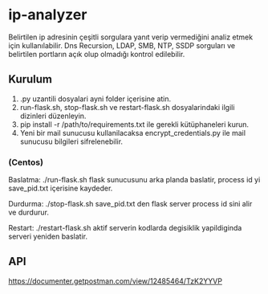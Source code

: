 # ip-analyzer
Belirtilen ip adresinin çeşitli sorgulara yanıt verip vermediğini analiz etmek için kullanılabilir. Dns Recursion, LDAP, SMB, NTP, SSDP sorguları ve belirtilen portların açık olup olmadığı kontrol edilebilir.

## Kurulum

1) .py uzantili dosyalari ayni folder içerisine atin.
2) run-flask.sh, stop-flask.sh ve restart-flask.sh  dosyalarindaki ilgili dizinleri düzenleyin.
3) pip install -r /path/to/requirements.txt ile gerekli kütüphaneleri kurun.
4) Yeni bir mail sunucusu kullanilacaksa encrypt_credentials.py ile mail sunucusu bilgileri sifrelenebilir.


### (Centos)
Baslatma: ./run-flask.sh flask sunucusunu arka planda baslatir, process id yi save_pid.txt içerisine kaydeder.

Durdurma: ./stop-flask.sh save_pid.txt den flask server process id sini alir ve durdurur.

Restart: ./restart-flask.sh aktif serverin kodlarda degisiklik yapildiginda serveri yeniden baslatir.

## API 
https://documenter.getpostman.com/view/12485464/TzK2YYVP
